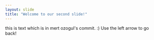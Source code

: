 ```yaml
---
layout: slide
title: "Welcome to our second slide!"
---
```

this is text which is in mert ozogul's commit. :)
Use the left arrow to go back!
